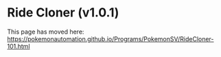 # Ride Cloner (v1.0.1)

This page has moved here: https://pokemonautomation.github.io/Programs/PokemonSV/RideCloner-101.html

